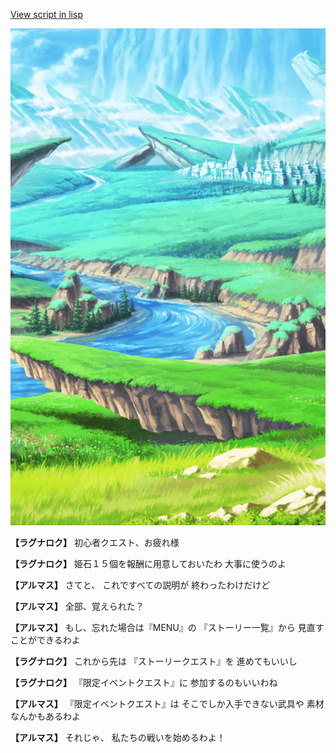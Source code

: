[View script in lisp](../scripts/110204018.txt)

![plain.png](../images/backgrounds/plain.png)

**【ラグナロク】**
初心者クエスト、お疲れ様

**【ラグナロク】**
姫石１５個を報酬に用意しておいたわ
大事に使うのよ

**【アルマス】**
さてと、
これですべての説明が
終わったわけだけど

**【アルマス】**
全部、覚えられた？

**【アルマス】**
もし、忘れた場合は『MENU』の
『ストーリー一覧』から
見直すことができるわよ

**【ラグナロク】**
これから先は
『ストーリークエスト』を
進めてもいいし

**【ラグナロク】**
『限定イベントクエスト』に
参加するのもいいわね

**【アルマス】**
『限定イベントクエスト』は
そこでしか入手できない武具や
素材なんかもあるわよ

**【アルマス】**
それじゃ、
私たちの戦いを始めるわよ！
